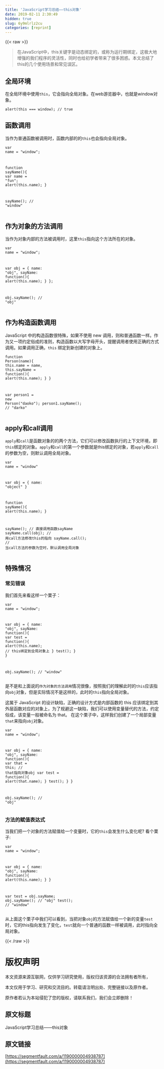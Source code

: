 ```yaml
---
title: 'JavaScript学习总结——this对象' 
date: 2019-02-11 2:30:49
hidden: true
slug: 6y9mlrlz2cu
categories: [reprint]
---
```


{{< raw >}}

                    
<blockquote><p>在JavaScript中，this关键字是动态绑定的，或称为运行期绑定，这极大地增强的我们程序的灵活性，同时也给初学者带来了很多困惑。本文总结了this的几个使用场景和常见误区。</p></blockquote>
<h2 id="articleHeader0">全局环境</h2>
<p>在全局环境中使用<code>this</code>，它会指向全局对象。在web游览器中，也就是window对象。</p>
<div class="widget-codetool" style="display:none;">
      <div class="widget-codetool--inner">
      <span class="selectCode code-tool" data-toggle="tooltip" data-placement="top" title="" data-original-title="全选"></span>
      <span type="button" class="copyCode code-tool" data-toggle="tooltip" data-placement="top" data-clipboard-text="alert(this === window);    // true" title="" data-original-title="复制"></span>
      <span type="button" class="saveToNote code-tool" data-toggle="tooltip" data-placement="top" title="" data-original-title="放进笔记"></span>
      </div>
      </div><pre class="hljs coffeescript"><code style="word-break: break-word; white-space: initial;">alert(<span class="hljs-keyword">this</span> === <span class="hljs-built_in">window</span>);    <span class="hljs-regexp">//</span> <span class="hljs-literal">true</span></code></pre>
<h2 id="articleHeader1">函数调用</h2>
<p>当作为普通函数被调用时，函数内部的的<code>this</code>也会指向全局对象。</p>
<div class="widget-codetool" style="display:none;">
      <div class="widget-codetool--inner">
      <span class="selectCode code-tool" data-toggle="tooltip" data-placement="top" title="" data-original-title="全选"></span>
      <span type="button" class="copyCode code-tool" data-toggle="tooltip" data-placement="top" data-clipboard-text="var name = &quot;window&quot;;

function sayName(){
    var name = &quot;fun&quot;;
    alert(this.name);
}

sayName();    // &quot;window&quot;" title="" data-original-title="复制"></span>
      <span type="button" class="saveToNote code-tool" data-toggle="tooltip" data-placement="top" title="" data-original-title="放进笔记"></span>
      </div>
      </div><pre class="hljs actionscript"><code><span class="hljs-keyword">var</span> name = <span class="hljs-string">"window"</span>;

<span class="hljs-function"><span class="hljs-keyword">function</span> <span class="hljs-title">sayName</span><span class="hljs-params">()</span></span>{
    <span class="hljs-keyword">var</span> name = <span class="hljs-string">"fun"</span>;
    alert(<span class="hljs-keyword">this</span>.name);
}

sayName();    <span class="hljs-comment">// "window"</span></code></pre>
<h2 id="articleHeader2">作为对象的方法调用</h2>
<p>当作为对象内部的方法被调用时，这里<code>this</code>指向这个方法所在的对象。</p>
<div class="widget-codetool" style="display:none;">
      <div class="widget-codetool--inner">
      <span class="selectCode code-tool" data-toggle="tooltip" data-placement="top" title="" data-original-title="全选"></span>
      <span type="button" class="copyCode code-tool" data-toggle="tooltip" data-placement="top" data-clipboard-text="var name = &quot;window&quot;;

var obj = {
  name: &quot;obj&quot;,
  sayName: function(){
    alert(this.name);
  }
};

obj.sayName();    // &quot;obj&quot;" title="" data-original-title="复制"></span>
      <span type="button" class="saveToNote code-tool" data-toggle="tooltip" data-placement="top" title="" data-original-title="放进笔记"></span>
      </div>
      </div><pre class="hljs actionscript"><code><span class="hljs-keyword">var</span> name = <span class="hljs-string">"window"</span>;

<span class="hljs-keyword">var</span> obj = {
  name: <span class="hljs-string">"obj"</span>,
  sayName: <span class="hljs-function"><span class="hljs-keyword">function</span><span class="hljs-params">()</span></span>{
    alert(<span class="hljs-keyword">this</span>.name);
  }
};

obj.sayName();    <span class="hljs-comment">// "obj"</span></code></pre>
<h2 id="articleHeader3">作为构造函数调用</h2>
<p>JavaScript 中的构造函数很特殊，如果不使用 new 调用，则和普通函数一样。作为又一项约定俗成的准则，构造函数以大写字母开头，提醒调用者使用正确的方式调用。如果调用正确，<code>this</code> 绑定到新创建的对象上。</p>
<div class="widget-codetool" style="display:none;">
      <div class="widget-codetool--inner">
      <span class="selectCode code-tool" data-toggle="tooltip" data-placement="top" title="" data-original-title="全选"></span>
      <span type="button" class="copyCode code-tool" data-toggle="tooltip" data-placement="top" data-clipboard-text="function Person(name){
    this.name = name,
    this.sayName = function(){
        alert(this.name);
    }
}

var person1 = new Person(&quot;daoko&quot;);
person1.sayName();    // &quot;darko&quot;" title="" data-original-title="复制"></span>
      <span type="button" class="saveToNote code-tool" data-toggle="tooltip" data-placement="top" title="" data-original-title="放进笔记"></span>
      </div>
      </div><pre class="hljs actionscript"><code><span class="hljs-function"><span class="hljs-keyword">function</span> <span class="hljs-title">Person</span><span class="hljs-params">(name)</span></span>{
    <span class="hljs-keyword">this</span>.name = name,
    <span class="hljs-keyword">this</span>.sayName = <span class="hljs-function"><span class="hljs-keyword">function</span><span class="hljs-params">()</span></span>{
        alert(<span class="hljs-keyword">this</span>.name);
    }
}

<span class="hljs-keyword">var</span> person1 = <span class="hljs-keyword">new</span> Person(<span class="hljs-string">"daoko"</span>);
person1.sayName();    <span class="hljs-comment">// "darko"</span></code></pre>
<h2 id="articleHeader4">apply和call调用</h2>
<p><code>apply</code>和<code>call</code>是函数对象的的两个方法，它们可以修改函数执行的上下文环境，即<code>this</code>绑定的对象。<code>apply</code>和<code>call</code>的第一个参数就是this绑定的对象，若<code>apply</code>和<code>call</code>的参数为空，则默认调用全局对象。</p>
<div class="widget-codetool" style="display:none;">
      <div class="widget-codetool--inner">
      <span class="selectCode code-tool" data-toggle="tooltip" data-placement="top" title="" data-original-title="全选"></span>
      <span type="button" class="copyCode code-tool" data-toggle="tooltip" data-placement="top" data-clipboard-text="var name = &quot;window&quot;

var obj = {
  name: &quot;object&quot;
}

function sayName(){
  alert(this.name);
}

sayName();    // 直接调用函数sayName
sayName.call(obj);    // 用call方法修改this的指向
sayName.call();    // 当call方法的参数为空时，默认调用全局对象" title="" data-original-title="复制"></span>
      <span type="button" class="saveToNote code-tool" data-toggle="tooltip" data-placement="top" title="" data-original-title="放进笔记"></span>
      </div>
      </div><pre class="hljs actionscript"><code><span class="hljs-keyword">var</span> name = <span class="hljs-string">"window"</span>

<span class="hljs-keyword">var</span> obj = {
  name: <span class="hljs-string">"object"</span>
}

<span class="hljs-function"><span class="hljs-keyword">function</span> <span class="hljs-title">sayName</span><span class="hljs-params">()</span></span>{
  alert(<span class="hljs-keyword">this</span>.name);
}

sayName();    <span class="hljs-comment">// 直接调用函数sayName</span>
sayName.call(obj);    <span class="hljs-comment">// 用call方法修改this的指向</span>
sayName.call();    <span class="hljs-comment">// 当call方法的参数为空时，默认调用全局对象</span></code></pre>
<h2 id="articleHeader5">特殊情况</h2>
<h3 id="articleHeader6">常见错误</h3>
<p>我们首先来看这样一个栗子：</p>
<div class="widget-codetool" style="display:none;">
      <div class="widget-codetool--inner">
      <span class="selectCode code-tool" data-toggle="tooltip" data-placement="top" title="" data-original-title="全选"></span>
      <span type="button" class="copyCode code-tool" data-toggle="tooltip" data-placement="top" data-clipboard-text="var name = &quot;window&quot;;

var obj = {
  name: &quot;obj&quot;,
  sayName: function(){
    var test = function(){
      alert(this.name);    // this绑定到全局对象上
    }
    test();
  }
}

obj.sayName();    // &quot;window&quot;
" title="" data-original-title="复制"></span>
      <span type="button" class="saveToNote code-tool" data-toggle="tooltip" data-placement="top" title="" data-original-title="放进笔记"></span>
      </div>
      </div><pre class="hljs actionscript"><code><span class="hljs-keyword">var</span> name = <span class="hljs-string">"window"</span>;

<span class="hljs-keyword">var</span> obj = {
  name: <span class="hljs-string">"obj"</span>,
  sayName: <span class="hljs-function"><span class="hljs-keyword">function</span><span class="hljs-params">()</span></span>{
    <span class="hljs-keyword">var</span> test = <span class="hljs-function"><span class="hljs-keyword">function</span><span class="hljs-params">()</span></span>{
      alert(<span class="hljs-keyword">this</span>.name);    <span class="hljs-comment">// this绑定到全局对象上</span>
    }
    test();
  }
}

obj.sayName();    <span class="hljs-comment">// "window"</span>
</code></pre>
<p>是不是和上面说的<code>作为对象的方法调用</code>情况很像，按照我们的理解此时的<code>this</code>应该指向<code>obj</code>对象，但是实际情况不是这样的，此时的<code>this</code>指向全局对象。</p>
<p>这属于 JavaScript 的设计缺陷，正确的设计方式是内部函数的 this 应该绑定到其外层函数对应的对象上，为了规避这一缺陷，我们可以使用变量替代的方法，约定俗成，该变量一般被命名为 that。 在这个栗子中，这样我们创建了一个局部变量<code>that</code>来指向<code>obj</code>对象。</p>
<div class="widget-codetool" style="display:none;">
      <div class="widget-codetool--inner">
      <span class="selectCode code-tool" data-toggle="tooltip" data-placement="top" title="" data-original-title="全选"></span>
      <span type="button" class="copyCode code-tool" data-toggle="tooltip" data-placement="top" data-clipboard-text="var name = &quot;window&quot;;

var obj = {
  name: &quot;obj&quot;,
  sayName: function(){
    var that = this;    // that指向对象obj
    var test = function(){
      alert(that.name);
    }
    test();
  }
}

obj.sayName();    // &quot;obj&quot;" title="" data-original-title="复制"></span>
      <span type="button" class="saveToNote code-tool" data-toggle="tooltip" data-placement="top" title="" data-original-title="放进笔记"></span>
      </div>
      </div><pre class="hljs actionscript"><code><span class="hljs-keyword">var</span> name = <span class="hljs-string">"window"</span>;

<span class="hljs-keyword">var</span> obj = {
  name: <span class="hljs-string">"obj"</span>,
  sayName: <span class="hljs-function"><span class="hljs-keyword">function</span><span class="hljs-params">()</span></span>{
    <span class="hljs-keyword">var</span> that = <span class="hljs-keyword">this</span>;    <span class="hljs-comment">// that指向对象obj</span>
    <span class="hljs-keyword">var</span> test = <span class="hljs-function"><span class="hljs-keyword">function</span><span class="hljs-params">()</span></span>{
      alert(that.name);
    }
    test();
  }
}

obj.sayName();    <span class="hljs-comment">// "obj"</span></code></pre>
<h3 id="articleHeader7">方法的赋值表达式</h3>
<p>当我们把一个对象的方法赋值给一个变量时，它的<code>this</code>会发生什么变化呢? 看个栗子:</p>
<div class="widget-codetool" style="display:none;">
      <div class="widget-codetool--inner">
      <span class="selectCode code-tool" data-toggle="tooltip" data-placement="top" title="" data-original-title="全选"></span>
      <span type="button" class="copyCode code-tool" data-toggle="tooltip" data-placement="top" data-clipboard-text="var name = &quot;window&quot;;

var obj = {
  name: &quot;obj&quot;,
  sayName: function(){
    alert(this.name);
  }
}

var test = obj.sayName;
obj.sayName();    // &quot;obj&quot;
test();    // &quot;window&quot;" title="" data-original-title="复制"></span>
      <span type="button" class="saveToNote code-tool" data-toggle="tooltip" data-placement="top" title="" data-original-title="放进笔记"></span>
      </div>
      </div><pre class="hljs actionscript"><code><span class="hljs-keyword">var</span> name = <span class="hljs-string">"window"</span>;

<span class="hljs-keyword">var</span> obj = {
  name: <span class="hljs-string">"obj"</span>,
  sayName: <span class="hljs-function"><span class="hljs-keyword">function</span><span class="hljs-params">()</span></span>{
    alert(<span class="hljs-keyword">this</span>.name);
  }
}

<span class="hljs-keyword">var</span> test = obj.sayName;
obj.sayName();    <span class="hljs-comment">// "obj"</span>
test();    <span class="hljs-comment">// "window"</span></code></pre>
<p>从上面这个栗子中我们可以看到，当把对象<code>obj</code>的方法赋值给一个新的变量<code>test</code>时，它的this指向发生了变化，<code>test</code>就向一个普通的函数一样被调用，此时指向全局对象。</p>

                
{{< /raw >}}

# 版权声明
本文资源来源互联网，仅供学习研究使用，版权归该资源的合法拥有者所有，

本文仅用于学习、研究和交流目的。转载请注明出处、完整链接以及原作者。

原作者若认为本站侵犯了您的版权，请联系我们，我们会立即删除！

## 原文标题
JavaScript学习总结——this对象

## 原文链接
[https://segmentfault.com/a/1190000004938787](https://segmentfault.com/a/1190000004938787)

